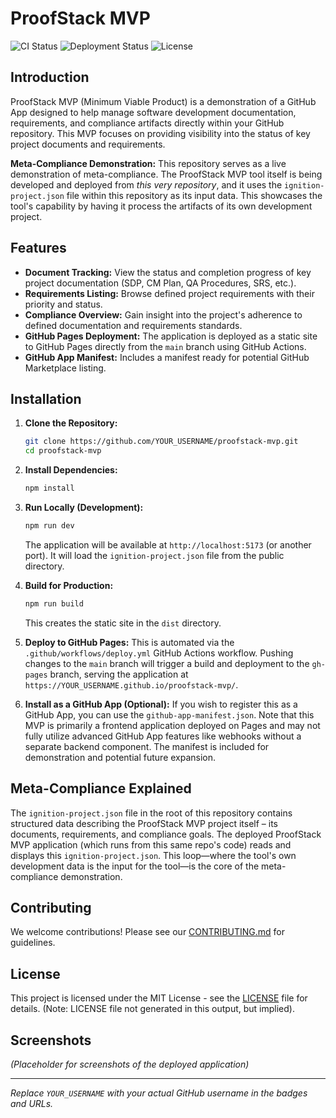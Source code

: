 # ProofStack MVP

![CI Status](https://github.com/YOUR_USERNAME/proofstack-mvp/workflows/CI/badge.svg)
![Deployment Status](https://github.com/YOUR_USERNAME/proofstack-mvp/workflows/Deploy%20to%20GitHub%20Pages/badge.svg)
![License](https://img.shields.io/badge/License-MIT-blue.svg)

## Introduction

ProofStack MVP (Minimum Viable Product) is a demonstration of a GitHub App designed to help manage software development documentation, requirements, and compliance artifacts directly within your GitHub repository. This MVP focuses on providing visibility into the status of key project documents and requirements.

**Meta-Compliance Demonstration:** This repository serves as a live demonstration of meta-compliance. The ProofStack MVP tool itself is being developed and deployed from *this very repository*, and it uses the `ignition-project.json` file within this repository as its input data. This showcases the tool's capability by having it process the artifacts of its own development project.

## Features

-   **Document Tracking:** View the status and completion progress of key project documentation (SDP, CM Plan, QA Procedures, SRS, etc.).
-   **Requirements Listing:** Browse defined project requirements with their priority and status.
-   **Compliance Overview:** Gain insight into the project's adherence to defined documentation and requirements standards.
-   **GitHub Pages Deployment:** The application is deployed as a static site to GitHub Pages directly from the `main` branch using GitHub Actions.
-   **GitHub App Manifest:** Includes a manifest ready for potential GitHub Marketplace listing.

## Installation

1.  **Clone the Repository:**
    ```bash
    git clone https://github.com/YOUR_USERNAME/proofstack-mvp.git
    cd proofstack-mvp
    ```

2.  **Install Dependencies:**
    ```bash
    npm install
    ```

3.  **Run Locally (Development):**
    ```bash
    npm run dev
    ```
    The application will be available at `http://localhost:5173` (or another port). It will load the `ignition-project.json` file from the public directory.

4.  **Build for Production:**
    ```bash
    npm run build
    ```
    This creates the static site in the `dist` directory.

5.  **Deploy to GitHub Pages:**
    This is automated via the `.github/workflows/deploy.yml` GitHub Actions workflow. Pushing changes to the `main` branch will trigger a build and deployment to the `gh-pages` branch, serving the application at `https://YOUR_USERNAME.github.io/proofstack-mvp/`.

6.  **Install as a GitHub App (Optional):**
    If you wish to register this as a GitHub App, you can use the `github-app-manifest.json`. Note that this MVP is primarily a frontend application deployed on Pages and may not fully utilize advanced GitHub App features like webhooks without a separate backend component. The manifest is included for demonstration and potential future expansion.

## Meta-Compliance Explained

The `ignition-project.json` file in the root of this repository contains structured data describing the ProofStack MVP project itself – its documents, requirements, and compliance goals. The deployed ProofStack MVP application (which runs from this same repo's code) reads and displays this `ignition-project.json`. This loop—where the tool's own development data is the input for the tool—is the core of the meta-compliance demonstration.

## Contributing

We welcome contributions! Please see our [CONTRIBUTING.md](CONTRIBUTING.md) for guidelines.

## License

This project is licensed under the MIT License - see the [LICENSE](LICENSE) file for details. (Note: LICENSE file not generated in this output, but implied).

## Screenshots

*(Placeholder for screenshots of the deployed application)*

---

*Replace `YOUR_USERNAME` with your actual GitHub username in the badges and URLs.*